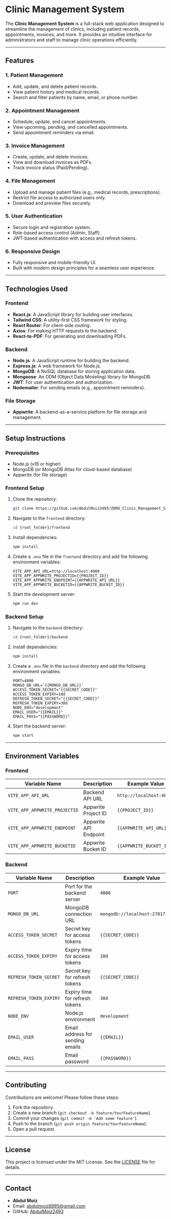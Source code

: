 # Clinic Management System

The **Clinic Management System** is a full-stack web application designed to streamline the management of clinics, including patient records, appointments, invoices, and more. It provides an intuitive interface for administrators and staff to manage clinic operations efficiently.

---

## Features

### 1. **Patient Management**
   - Add, update, and delete patient records.
   - View patient history and medical records.
   - Search and filter patients by name, email, or phone number.

### 2. **Appointment Management**
   - Schedule, update, and cancel appointments.
   - View upcoming, pending, and cancelled appointments.
   - Send appointment reminders via email.

### 3. **Invoice Management**
   - Create, update, and delete invoices.
   - View and download invoices as PDFs.
   - Track invoice status (Paid/Pending).

### 4. **File Management**
   - Upload and manage patient files (e.g., medical records, prescriptions).
   - Restrict file access to authorized users only.
   - Download and preview files securely.

### 5. **User Authentication**
   - Secure login and registration system.
   - Role-based access control (Admin, Staff).
   - JWT-based authentication with access and refresh tokens.

### 6. **Responsive Design**
   - Fully responsive and mobile-friendly UI.
   - Built with modern design principles for a seamless user experience.

---

## Technologies Used

### Frontend
- **React.js**: A JavaScript library for building user interfaces.
- **Tailwind CSS**: A utility-first CSS framework for styling.
- **React Router**: For client-side routing.
- **Axios**: For making HTTP requests to the backend.
- **React-to-PDF**: For generating and downloading PDFs.

### Backend
- **Node.js**: A JavaScript runtime for building the backend.
- **Express.js**: A web framework for Node.js.
- **MongoDB**: A NoSQL database for storing application data.
- **Mongoose**: An ODM (Object Data Modeling) library for MongoDB.
- **JWT**: For user authentication and authorization.
- **Nodemailer**: For sending emails (e.g., appointment reminders).

### File Storage
- **Appwrite**: A backend-as-a-service platform for file storage and management.

---

## Setup Instructions

### Prerequisites
- Node.js (v16 or higher)
- MongoDB (or MongoDB Atlas for cloud-based database)
- Appwrite (for file storage)

### Frontend Setup

1. Clone the repository:
   ```bash
   git clone https://github.com/AbdulMoiz2493/ZORO_Clinic_Management_System.git
   ```

2. Navigate to the `frontend` directory:
   ```bash
   cd {root_folder}/frontend
   ```

3. Install dependencies:
   ```bash
   npm install
   ```

4. Create a `.env` file in the `frontend` directory and add the following environment variables:
   ```env
   VITE_APP_API_URL=http://localhost:4000
   VITE_APP_APPWRITE_PROJECTID={{PROJECT_ID}}
   VITE_APP_APPWRITE_ENDPOINT={{APPWRITE_API_URL}}
   VITE_APP_APPWRITE_BUCKETID={{APPWRITE_BUCKET_ID}}
   ```

5. Start the development server:
   ```bash
   npm run dev
   ```

### Backend Setup

1. Navigate to the `backend` directory:
   ```bash
   cd {root_folder}/backend
   ```

2. Install dependencies:
   ```bash
   npm install
   ```

3. Create a `.env` file in the `backend` directory and add the following environment variables:
   ```env
   PORT=4000
   MONGO_DB_URL='{{MONGO_DB_URL}}'
   ACCESS_TOKEN_SECRET="{{SECRET_CODE}}"
   ACCESS_TOKEN_EXPIRY=10d
   REFRESH_TOKEN_SECRET="{{SECRET_CODE}}"
   REFRESH_TOKEN_EXPIRY=30d
   NODE_ENV="development"
   EMAIL_USER="{{EMAIL}}"
   EMAIL_PASS="{{PASSWORD}}"
   ```

4. Start the backend server:
   ```bash
   npm start
   ```

---

## Environment Variables

### Frontend
| Variable Name               | Description                          | Example Value                     |
|-----------------------------|--------------------------------------|-----------------------------------|
| `VITE_APP_API_URL`          | Backend API URL                      | `http://localhost:4000`           |
| `VITE_APP_APPWRITE_PROJECTID` | Appwrite Project ID                 | `{{PROJECT_ID}}`                  |
| `VITE_APP_APPWRITE_ENDPOINT` | Appwrite API Endpoint               | `{{APPWRITE_API_URL}}`            |
| `VITE_APP_APPWRITE_BUCKETID` | Appwrite Bucket ID                  | `{{APPWRITE_BUCKET_ID}}`          |

### Backend
| Variable Name               | Description                          | Example Value                     |
|-----------------------------|--------------------------------------|-----------------------------------|
| `PORT`                      | Port for the backend server          | `4000`                            |
| `MONGO_DB_URL`              | MongoDB connection URL               | `mongodb://localhost:27017/clinic`|
| `ACCESS_TOKEN_SECRET`       | Secret key for access tokens         | `{{SECRET_CODE}}`                 |
| `ACCESS_TOKEN_EXPIRY`       | Expiry time for access tokens        | `10d`                             |
| `REFRESH_TOKEN_SECRET`      | Secret key for refresh tokens        | `{{SECRET_CODE}}`                 |
| `REFRESH_TOKEN_EXPIRY`      | Expiry time for refresh tokens       | `30d`                             |
| `NODE_ENV`                  | Node.js environment                  | `development`                     |
| `EMAIL_USER`                | Email address for sending emails     | `{{EMAIL}}`                       |
| `EMAIL_PASS`                | Email password                       | `{{PASSWORD}}`                    |

---


## Contributing

Contributions are welcome! Please follow these steps:

1. Fork the repository.
2. Create a new branch (`git checkout -b feature/YourFeatureName`).
3. Commit your changes (`git commit -m 'Add some feature'`).
4. Push to the branch (`git push origin feature/YourFeatureName`).
5. Open a pull request.

---

## License

This project is licensed under the MIT License. See the [LICENSE](LICENSE) file for details.

---

## Contact

- **Abdul Moiz**  
- Email: abdulmoiz8895@gmail.com 
- GitHub: [AbdulMoiz2493](https://github.com/AbdulMoiz2493)
